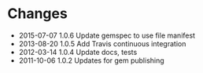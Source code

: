 # Changes

* 2015-07-07 1.0.6 Update gemspec to use file manifest
* 2013-08-20 1.0.5 Add Travis continuous integration
* 2012-03-14 1.0.4 Update docs, tests
* 2011-10-06 1.0.2 Updates for gem publishing
